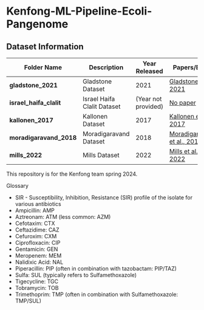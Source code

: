 # Kenfong-ML-Pipeline-Ecoli-Pangenome

## Dataset Information

| **Folder Name**          | **Description**                   | **Year Released** | **Papers/Blogs**                                    | **Last Commit Message**                    | **Last Commit Date** |
|--------------------------|-----------------------------------|-------------------|----------------------------------------------------|--------------------------------------------|----------------------|
| **gladstone_2021**       | Gladstone Dataset                 | 2021              | [Gladstone et al., 2021](https://www.sciencedirect.com/science/article/pii/S2666524721000318)               | Last Commit Message: <PLACEHOLDER_MESSAGE_G> | Last Commit Date: <PLACEHOLDER_DATE_G>       |
| **israel_haifa_clalit**  | Israel Haifa Clalit Dataset       | (Year not provided) | [No paper](link-to-paper)                   | Last Commit Message: <PLACEHOLDER_MESSAGE_I> | Last Commit Date: <PLACEHOLDER_DATE_I>       |
| **kallonen_2017**        | Kallonen Dataset                  | 2017              | [Kallonen et al., 2017](https://journals.plos.org/ploscompbiol/article?id=10.1371/journal.pcbi.1006258)                | Last Commit Message: <PLACEHOLDER_MESSAGE_K> | Last Commit Date: <PLACEHOLDER_DATE_K>       |
| **moradigaravand_2018**  | Moradigaravand Dataset            | 2018              | [Moradigaravand et al., 2018](https://journals.plos.org/ploscompbiol/article?id=10.1371/journal.pcbi.1006258)          | Last Commit Message: <PLACEHOLDER_MESSAGE_M> | Last Commit Date: <PLACEHOLDER_DATE_M>       |
| **mills_2022**           | Mills Dataset                     | 2022              | [Mills et al., 2022]( https://genomemedicine.biomedcentral.com/articles/10.1186/s13073-022-01150-7)                   | Last Commit Message: <PLACEHOLDER_MESSAGE_MI> | Last Commit Date: <PLACEHOLDER_DATE_MI> |



This repository is for the Kenfong team spring 2024.

Glossary

* SIR - Susceptibility, Inhibition, Resistance (SIR) profile of the isolate for various antibiotics
* Ampicillin: AMP
* Aztreonam: ATM (less common: AZM)
* Cefotaxim: CTX
* Ceftazidime: CAZ
* Cefuroxim: CXM
* Ciprofloxacin: CIP
* Gentamicin: GEN
* Meropenem: MEM
* Nalidixic Acid: NAL
* Piperacillin: PIP (often in combination with tazobactam: PIP/TAZ)
* Sulfa: SUL (typically refers to Sulfamethoxazole)
* Tigecycline: TGC
* Tobramycin: TOB
* Trimethoprim: TMP (often in combination with Sulfamethoxazole: TMP/SUL)
